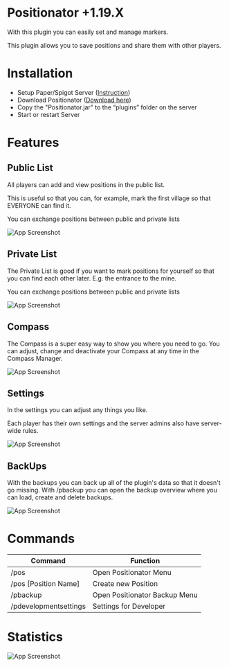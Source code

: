 
# Positionator +1.19.X

With this plugin you can easily set and manage markers.

This plugin allows you to save positions and share them with other players.

# Installation

- Setup Paper/Spigot Server  ([Instruction](https://docs.papermc.io/paper/getting-started))
- Download Positionator ([Download here](https://github.com/JSander1808/Positionator/releases))
- Copy the "Positionator.jar" to the “plugins” folder on the server
- Start or restart Server 
# Features

## Public List

All players can add and view positions in the public list.

This is useful so that you can, for example, mark the first village so that EVERYONE can find it.

You can exchange positions between public and private lists

![App Screenshot](https://i.ibb.co/KyS2Zxr/2023-12-05-22-06-44.png)

## Private List

The Private List is good if you want to mark positions for yourself so that you can find each other later. E.g. the entrance to the mine.

You can exchange positions between public and private lists

![App Screenshot](https://i.ibb.co/hyRqPF8/2023-12-05-22-08-26.png)

## Compass

The Compass is a super easy way to show you where you need to go. You can adjust, change and deactivate your Compass at any time in the Compass Manager.

![App Screenshot](https://i.ibb.co/pvyqPqF/2023-12-05-22-10-52.png)

## Settings

In the settings you can adjust any things you like.

Each player has their own settings and the server admins also have server-wide rules.

![App Screenshot](https://i.ibb.co/qnrTj3X/2023-12-05-22-11-16.png)

## BackUps

With the backups you can back up all of the plugin's data so that it doesn't go missing. With /pbackup you can open the backup overview where you can load, create and delete backups.

![App Screenshot](https://i.ibb.co/VpXT5kg/2023-12-05-22-11-52.png)
# Commands

| Command      | Function                   |
|-----------|---------------------------------|
| /pos  | Open Positionator Menu  |
| /pos [Position Name]  | Create new Position  |
| /pbackup  |  Open Positionator Backup Menu  |
| /pdevelopmentsettings  | Settings for Developer  |
# Statistics

![App Screenshot](https://bstats.org/signatures/bukkit/Positionator.svg)
